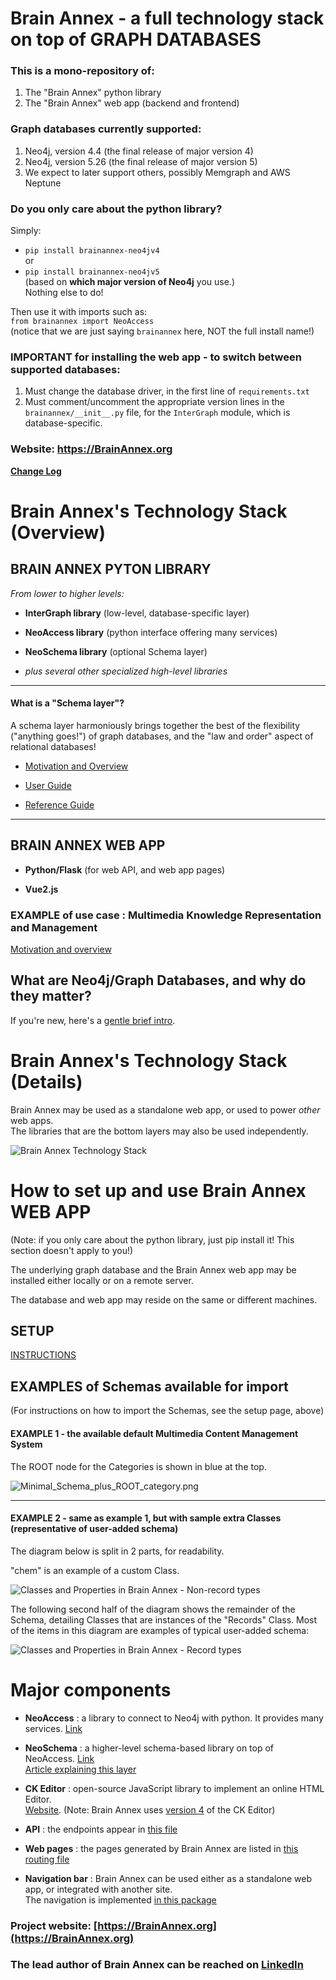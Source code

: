 # Brain Annex - a full technology stack on top of GRAPH DATABASES

### This is a mono-repository of:

1) The "Brain Annex" python library
2) The "Brain Annex" web app (backend and frontend)

### Graph databases currently supported:

1) Neo4j, version 4.4 (the final release of major version 4)
2) Neo4j, version 5.26 (the final release of major version 5)
3) We expect to later support others, possibly Memgraph and AWS Neptune

### Do you only care about the python library?
Simply: 
* `pip install brainannex-neo4jv4`  
or 
* `pip install brainannex-neo4jv5`  
(based on **which major version of Neo4j** you use.)  
Nothing else to do!  

Then use it with imports such as:  
`from brainannex import NeoAccess`  
(notice that we are just saying `brainannex` here, NOT the full install name!)



### IMPORTANT for installing the web app - to switch between supported databases:
1) Must change the database driver, in the first line of `requirements.txt`
2) Must comment/uncomment the appropriate version lines in the `brainannex/__init__.py` file, 
for the `InterGraph` module, which is database-specific.




### Website: https://BrainAnnex.org

**[Change Log](https://brainannex.org/history)**



# Brain Annex's Technology Stack (Overview)

## BRAIN ANNEX PYTON LIBRARY

_From lower to higher levels:_

* **InterGraph library** (low-level, database-specific layer)

* **NeoAccess library** (python interface offering many services)

* **NeoSchema library** (optional Schema layer)
* _plus several other specialized high-level libraries_

---
#### What is a "Schema layer"?

A schema layer harmoniously brings together the best of the flexibility 
("anything goes!") of graph databases, 
and the "law and order" aspect of relational databases! 
*  [Motivation and Overview](https://julianspolymathexplorations.blogspot.com/2022/11/schema-graph-databases-neo4j.html)

* [User Guide](https://brainannex.org/docs/neoschema-user-guide.htm)

* [Reference Guide](https://brainannex.org/docs/neoschema.htm)
---

## BRAIN ANNEX WEB APP

* **Python/Flask** (for web API, and web app pages)

* **Vue2.js**




### EXAMPLE of use case : Multimedia Knowledge Representation and Management
[Motivation and overview](https://julianspolymathexplorations.blogspot.com/2019/03/multimedia-knowledge-representation-and-management-brain-annex.html)



## What are Neo4j/Graph Databases, and why do they matter?
If you're new, here's a 
[gentle brief intro](https://julianspolymathexplorations.blogspot.com/2023/10/intro-graph-databases-beginner.html). 


# Brain Annex's Technology Stack (Details)

Brain Annex may be used as a standalone web app, or used to power *other* web apps.  
The libraries that are the bottom layers may also be used independently.

![Brain Annex Technology Stack](docs/BrainAnnex_Technology_Stack.png)


# How to set up and use Brain Annex WEB APP

(Note: if you only care about the python library, just pip install it!  This section doesn't apply to you!)   

The underlying graph database and the Brain Annex web app may be installed either locally or on a remote server.

The database and web app may reside on the same or different machines.



## SETUP

[INSTRUCTIONS](https://brainannex.org/setup)




## EXAMPLES of Schemas available for import

(For instructions on how to import the Schemas, see the setup page, above)

#### EXAMPLE 1 - the available default Multimedia Content Management System

The ROOT node for the Categories is shown in blue at the top.

![Minimal_Schema_plus_ROOT_category.png](docs/Minimal_Schema_plus_ROOT_category.png)

---

#### EXAMPLE 2 - same as example 1, but with sample extra Classes (representative of user-added schema)

The diagram below is split in 2 parts, for readability.

"chem" is an example of a custom Class.

![Classes and Properties in Brain Annex - Non-record types](docs/Classes_and_Properties_Non_record_types.png)

The following second half of the diagram shows the remainder of the Schema, detailing Classes that are instances of the "Records" Class.
Most of the items in this diagram are examples of typical user-added schema:

![Classes and Properties in Brain Annex - Record types](docs/Classes_and_Properties_Record_types.png)





# Major components
* **NeoAccess** : a library to connect to Neo4j with python. It provides many services.
  [Link](https://github.com/BrainAnnex/neoaccess)


* **NeoSchema** : a higher-level schema-based library on top of NeoAccess.
  [Link](https://github.com/BrainAnnex/brain-annex/blob/main/BrainAnnex/modules/neo_schema/neo_schema.py)<!-- @IGNORE PREVIOUS: link -->  
  [Article explaining this layer](https://julianspolymathexplorations.blogspot.com/2022/11/schema-graph-databases-neo4j.html)
  

* **CK Editor** : open-source JavaScript library to implement an online HTML Editor.  
  [Website](https://www.quackit.com/html/online-html-editor/full/).
  (Note: Brain Annex uses [version 4](https://ckeditor.com/docs/ckeditor4/latest/) of the CK Editor)
  

* **API** : the endpoints appear in [this file](https://github.com/BrainAnnex/brain-annex/blob/main/BrainAnnex/api/BA_api_routing.py)<!-- @IGNORE PREVIOUS: link -->


* **Web pages** : the pages generated by Brain Annex are listed in [this routing file](https://github.com/BrainAnnex/brain-annex/blob/main/BrainAnnex/pages/BA_pages_routing.py)<!-- @IGNORE PREVIOUS: link -->


* **Navigation bar** : Brain Annex can be used either as a standalone web app, or integrated with another site.  
  The navigation is implemented [in this package](https://github.com/BrainAnnex/brain-annex/tree/main/navigation)


### Project website: [https://BrainAnnex.org](https://BrainAnnex.org)

### The lead author of Brain Annex can be reached on [LinkedIn](https://www.linkedin.com/in/julian-%F0%9F%A7%AC-west-059997185/)